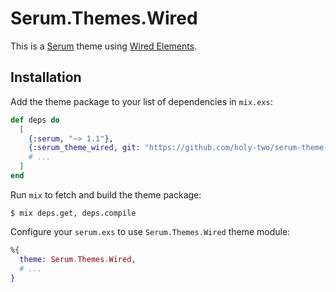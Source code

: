 # Serum.Themes.Wired

This is a [Serum](https://dalgona.github.io/Serum) theme using [Wired Elements](https://wiredjs.com/).

## Installation

Add the theme package to your list of dependencies in `mix.exs`:

```elixir
def deps do
  [
    {:serum, "~> 1.1"},
    {:serum_theme_wired, git: "https://github.com/holy-two/serum-theme-wired.git", branch: "main" }
    # ...
  ]
end
```

Run `mix` to fetch and build the theme package:

```shell
$ mix deps.get, deps.compile
```

Configure your `serum.exs` to use `Serum.Themes.Wired` theme module:

```elixir
%{
  theme: Serum.Themes.Wired,
  # ...
}
```
